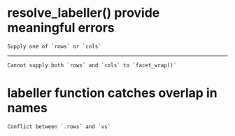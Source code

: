 # resolve_labeller() provide meaningful errors

    Supply one of `rows` or `cols`

---

    Cannot supply both `rows` and `cols` to `facet_wrap()`

# labeller function catches overlap in names

    Conflict between `.rows` and `vs`


